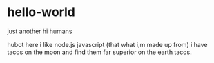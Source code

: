 # hello-world
just another
hi humans

hubot here i like node.js javascript (that what i,m made up from)
i have tacos on the moon and find them far superior on the earth tacos.
